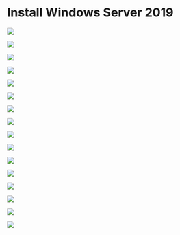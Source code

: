 # Install Windows Server 2019

![](https://github.com/JonmarCorpuz/SecondBrain/blob/main/Assets/More%20Assets/Install%20Windows%20Server%20pt2.png)

![](https://github.com/JonmarCorpuz/SecondBrain/blob/main/Assets/More%20Assets/Install%20Windows%20Server%20pt3.png)

![](https://github.com/JonmarCorpuz/SecondBrain/blob/main/Assets/More%20Assets/Install%20Windows%20Server%20pt4.png)

![](https://github.com/JonmarCorpuz/SecondBrain/blob/main/Assets/More%20Assets/Install%20Windows%20Server%20pt5.png)

![](https://github.com/JonmarCorpuz/SecondBrain/blob/main/Assets/More%20Assets/Install%20Windows%20Server%20pt6.png)

![](https://github.com/JonmarCorpuz/SecondBrain/blob/main/Assets/More%20Assets/Install%20Windows%20Server%20pt7.png)

![](https://github.com/JonmarCorpuz/SecondBrain/blob/main/Assets/More%20Assets/Install%20Windows%20Server%20pt8.png)

![](https://github.com/JonmarCorpuz/SecondBrain/blob/main/Assets/More%20Assets/Install%20Windows%20Server%20pt9.png)

![](https://github.com/JonmarCorpuz/SecondBrain/blob/main/Assets/More%20Assets/Install%20Windows%20Server%20pt10.png)

![](https://github.com/JonmarCorpuz/SecondBrain/blob/main/Assets/More%20Assets/Install%20Windows%20Server%20pt11.png)

![](https://github.com/JonmarCorpuz/SecondBrain/blob/main/Assets/More%20Assets/Install%20Windows%20Server%20pt12.png)

![](https://github.com/JonmarCorpuz/SecondBrain/blob/main/Assets/More%20Assets/Install%20Windows%20Server%20pt13.png)

![](https://github.com/JonmarCorpuz/SecondBrain/blob/main/Assets/More%20Assets/Install%20Windows%20Server%20pt14.png)

![](https://github.com/JonmarCorpuz/SecondBrain/blob/main/Assets/More%20Assets/Install%20Windows%20Server%20pt15.png)

![](https://github.com/JonmarCorpuz/SecondBrain/blob/main/Assets/More%20Assets/Install%20Windows%20Server%20pt16.png)

![](https://github.com/JonmarCorpuz/SecondBrain/blob/main/Assets/More%20Assets/Install%20Windows%20Server%20pt17.png)
